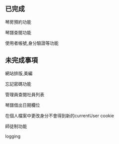 ## 已完成
琴房預約功能

琴譜查閱功能

使用者帳號,身分驗證等功能
## 未完成事項
網站排版,美編

忘記密碼功能

管理員查閱社員列表

琴譜借出日期欄位

在個人檔案中更改身分不會得到新的currentUser cookie

師徒制功能

logging